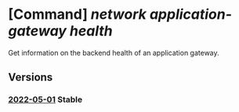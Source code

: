 # [Command] _network application-gateway health_

Get information on the backend health of an application gateway.

## Versions

### [2022-05-01](/Resources/mgmt-plane/L3N1YnNjcmlwdGlvbnMve30vcmVzb3VyY2Vncm91cHMve30vcHJvdmlkZXJzL21pY3Jvc29mdC5uZXR3b3JrL2FwcGxpY2F0aW9uZ2F0ZXdheXMve30vYmFja2VuZGhlYWx0aA==/2022-05-01.xml) **Stable**

<!-- mgmt-plane /subscriptions/{}/resourcegroups/{}/providers/microsoft.network/applicationgateways/{}/backendhealth 2022-05-01 -->
